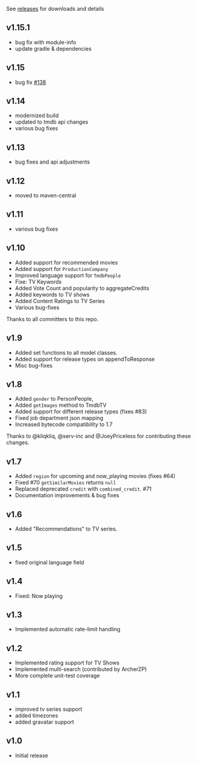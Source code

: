See
[releases](https://github.com/c-eg/themoviedbapi/releases)
for downloads and details



v1.15.1
-----

* bug fix with module-info
* update gradle & dependencies

v1.15
-----

* bug fix [#138](https://github.com/holgerbrandl/themoviedbapi/pull/138)

v1.14
-----

* modernized build
* updated to tmdb api changes
* various bug fixes

v1.13
-----
 
* bug fixes and api adjustments

v1.12
-----

* moved to maven-central

v1.11
-----

* various bug fixes

v1.10
-----

* Added support for recommended movies
* Added support for `ProductionCompany`
* Improved language support for `TmdbPeople`
* Fixe: TV Keywords
* Added Vote Count and popularity to aggregateCredits
* Added keywords to TV shows
* Added Content Ratings to TV Series
* Various bug-fixes

Thanks to all committers to this repo.

v1.9
----

* Added set functions to all model classes.
* Added support for release types on appendToResponse
* Misc bug-fixes

v1.8
----


* Added `gender` to PersonPeople,
* Added `getImages` method to TmdbTV
* Added support for different release types (fixes #83)
* Fixed job department json mapping
* Increased bytecode compatibility to 1.7

Thanks to @kliqkliq, @serv-inc and @JoeyPriceless for contributing these changes.

v1.7
----

* Added `region` for upcoming and now_playing movies (fixes #64)
* Fixed #70 `getSimilarMovies` returns `null`
* Replaced deprecated `credit` with `combined_credit`. #71
* Documentation improvements & bug fixes


v1.6
---

* Added "Recommendations" to TV series.


v1.5
---

* fixed original language field

v1.4
---
- Fixed: Now playing

v1.3
---
- Implemented automatic rate-limit handling

v1.2
---
- Implemented rating support for TV Shows
- Implemented multi-search (contributed by ArcherZP)
- More complete unit-test coverage

v1.1
---
- improved tv series support
- added timezones
- added gravatar support

v1.0
---
- Initial release


